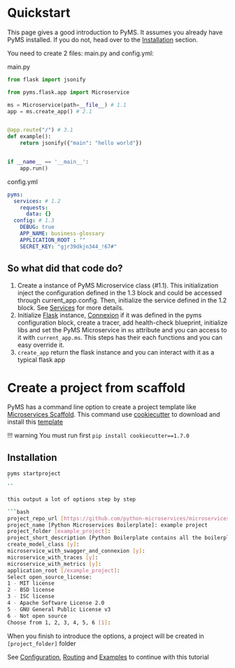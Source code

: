 # Quickstart

This page gives a good introduction to PyMS. It assumes you already have PyMS installed. If you do not, head over to the [Installation](installation.md) section.

You need to create 2 files: main.py and config.yml:

main.py
```python
from flask import jsonify

from pyms.flask.app import Microservice

ms = Microservice(path=__file__) # 1.1
app = ms.create_app() # 2.1


@app.route("/") # 3.1
def example():
    return jsonify({"main": "hello world"})


if __name__ == '__main__':
    app.run()
```

config.yml
```yaml
pyms: 
  services: # 1.2
    requests:
      data: {}
  config: # 1.3
    DEBUG: true
    APP_NAME: business-glossary
    APPLICATION_ROOT : ""
    SECRET_KEY: "gjr39dkjn344_!67#"
```

## So what did that code do?

1. Create a instance of PyMS Microservice class (#1.1). This initialization inject the configuration defined in the 
1.3 block and could be accessed through current_app.config. Then, initialize the service defined in the 1.2 block. See [Services](services.md) for more details.
2. Initialize [Flask](https://flask.palletsprojects.com/en/1.1.x/) instance, [Connexion](https://github.com/zalando/connexion) 
if it was defined in the pyms configuration block, create a tracer, add health-check blueprint, initialize libs and set the PyMS Microservice in
`ms` attribute and you can access to it with `current_app.ms`. This steps has their each functions and you can easy override it.
3. `create_app` return the flask instance and you can interact with it as a typical flask app

# Create a project from scaffold

PyMS has a command line option to create a project template like [Microservices Scaffold](https://github.com/python-microservices/microservices-scaffold).
This command use [cookiecutter](https://github.com/cookiecutter/cookiecutter) to download and install this [template](https://github.com/python-microservices/microservices-template)

!!! warning
    You must run first `pip install cookiecutter==1.7.0`

## Installation

```bash
pyms startproject
`
``

this output a lot of options step by step 

```bash
project_repo_url [https://github.com/python-microservices/microservices-scaffold]: 
project_name [Python Microservices Boilerplate]: example project
project_folder [example_project]: 
project_short_description [Python Boilerplate contains all the boilerplate you need to create a Python package.]: 
create_model_class [y]: 
microservice_with_swagger_and_connexion [y]: 
microservice_with_traces [y]: 
microservice_with_metrics [y]: 
application_root [/example_project]: 
Select open_source_license:
1 - MIT license
2 - BSD license
3 - ISC license
4 - Apache Software License 2.0
5 - GNU General Public License v3
6 - Not open source
Choose from 1, 2, 3, 4, 5, 6 [1]: 
```

When you finish to introduce the options, a project will be created in `[project_folder]` folder

See [Configuration](configuration.md), [Routing](routing.md) and [Examples](examples.md) to continue with this tutorial